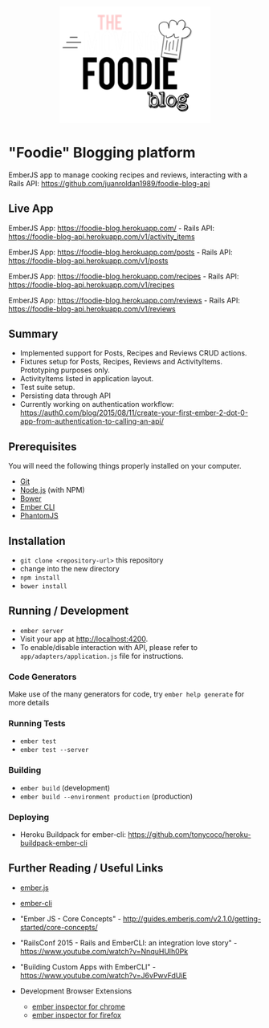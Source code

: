 <div align="center">
  <a href="https://github.com/juanroldan1989/foodie-blog-api"><img width="300" src="https://github.com/juanroldan1989/foodie-blog-api/raw/master/app/assets/images/icon.png" alt="foodie blog logo" /></a>
</div>

# "Foodie" Blogging platform

EmberJS app to manage cooking recipes and reviews, interacting with a Rails API: https://github.com/juanroldan1989/foodie-blog-api

## Live App

EmberJS App: https://foodie-blog.herokuapp.com/        - Rails API: https://foodie-blog-api.herokuapp.com/v1/activity_items

EmberJS App: https://foodie-blog.herokuapp.com/posts   - Rails API: https://foodie-blog-api.herokuapp.com/v1/posts

EmberJS App: https://foodie-blog.herokuapp.com/recipes - Rails API: https://foodie-blog-api.herokuapp.com/v1/recipes

EmberJS App: https://foodie-blog.herokuapp.com/reviews - Rails API: https://foodie-blog-api.herokuapp.com/v1/reviews

## Summary
- Implemented support for Posts, Recipes and Reviews CRUD actions.
- Fixtures setup for Posts, Recipes, Reviews and ActivityItems. Prototyping purposes only.
- ActivityItems listed in application layout.
- Test suite setup.
- Persisting data through API
- Currently working on authentication workflow: https://auth0.com/blog/2015/08/11/create-your-first-ember-2-dot-0-app-from-authentication-to-calling-an-api/


## Prerequisites

You will need the following things properly installed on your computer.

* [Git](http://git-scm.com/)
* [Node.js](http://nodejs.org/) (with NPM)
* [Bower](http://bower.io/)
* [Ember CLI](http://www.ember-cli.com/)
* [PhantomJS](http://phantomjs.org/)

## Installation

* `git clone <repository-url>` this repository
* change into the new directory
* `npm install`
* `bower install`

## Running / Development

* `ember server`
* Visit your app at [http://localhost:4200](http://localhost:4200).
* To enable/disable interaction with API, please refer to `app/adapters/application.js` file for instructions.

### Code Generators

Make use of the many generators for code, try `ember help generate` for more details

### Running Tests

* `ember test`
* `ember test --server`

### Building

* `ember build` (development)
* `ember build --environment production` (production)

### Deploying

* Heroku Buildpack for ember-cli: https://github.com/tonycoco/heroku-buildpack-ember-cli

## Further Reading / Useful Links

* [ember.js](http://emberjs.com/)
* [ember-cli](http://www.ember-cli.com/)
* "Ember JS - Core Concepts" - http://guides.emberjs.com/v2.1.0/getting-started/core-concepts/
* "RailsConf 2015 - Rails and EmberCLI: an integration love story" - https://www.youtube.com/watch?v=NnquHUlh0Pk
* "Building Custom Apps with EmberCLI" - https://www.youtube.com/watch?v=J6vPwvFdUiE

* Development Browser Extensions
  * [ember inspector for chrome](https://chrome.google.com/webstore/detail/ember-inspector/bmdblncegkenkacieihfhpjfppoconhi)
  * [ember inspector for firefox](https://addons.mozilla.org/en-US/firefox/addon/ember-inspector/)

